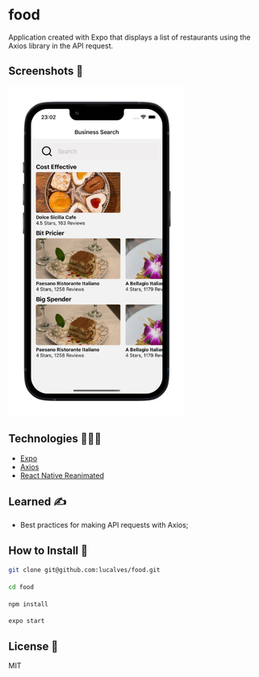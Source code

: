 # food

Application created with Expo that displays a list of restaurants using the Axios library in the API request.

## Screenshots 📸

<img src=".github/screenshot.png" width="350" />

## Technologies 👨🏻‍💻

- [Expo](https://expo.dev/)
- [Axios](https://axios-http.com/ptbr/docs/intro)
- [React Native Reanimated](https://docs.swmansion.com/react-native-reanimated/)

## Learned ✍️

- Best practices for making API requests with Axios;

## How to Install 🚀

```bash
git clone git@github.com:lucalves/food.git

cd food

npm install

expo start
```

## License 📝

MIT
